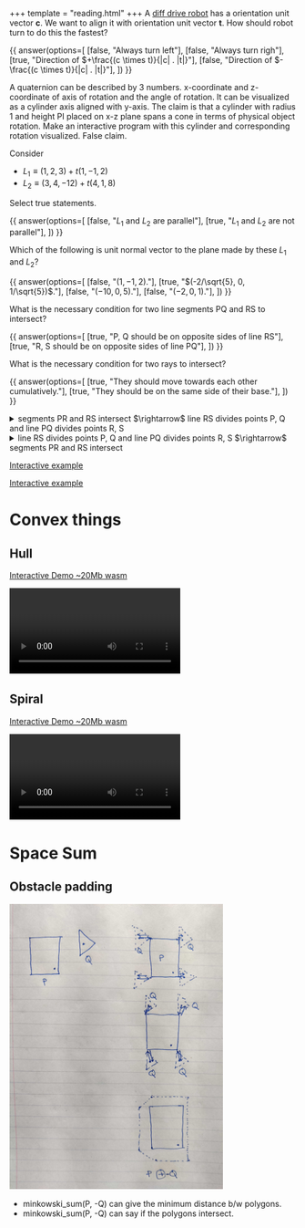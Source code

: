 +++
template = "reading.html"
+++
A [diff drive robot](https://en.wikipedia.org/wiki/Differential_wheeled_robot) has a orientation unit vector __c__.
We want to align it with orientation unit vector __t__.
How should robot turn to do this the fastest?

{{ answer(options=[
    [false, "Always turn left"],
    [false, "Always turn righ"],
    [true, "Direction of $+\frac{(c \times t)}{|c| . |t|}"],
    [false, "Direction of $-\frac{(c \times t)}{|c| . |t|}"],
]) }}

A quaternion can be described by 3 numbers.
x-coordinate and z-coordinate of axis of rotation and the angle of rotation.
It can be visualized as a cylinder axis aligned with y-axis.
The claim is that a cylinder with radius 1 and height PI placed on x-z plane spans a cone in terms of physical object rotation. Make an interactive program with this cylinder and corresponding rotation visualized. False claim.

Consider
- $L_1 \equiv (1, 2, 3) + t (1, -1, 2)$
- $L_2 \equiv (3, 4, -12) + t (4, 1, 8)$

Select true statements.

{{ answer(options=[
    [false, "$L_1$ and $L_2$ are parallel"],
    [true, "$L_1$ and $L_2$ are not parallel"],
]) }}

Which of the following is unit normal vector to the plane made by these $L_1$ and $L_2$?

{{ answer(options=[
    [false, "$(1, -1, 2)$."],
    [true, "$(-2/\sqrt{5}, 0, 1/\sqrt{5})$."],
    [false, "$(-10, 0, 5)$."],
    [false, "$(-2, 0, 1)$."],
]) }}


What is the necessary condition for two line segments PQ and RS to intersect?

{{ answer(options=[
    [true, "P, Q should be on opposite sides of line RS"],
    [true, "R, S should be on opposite sides of line PQ"],
]) }}

What is the necessary condition for two rays to intersect?

{{ answer(options=[
    [true, "They should move towards each other cumulatively."],
    [true, "They should be on the same side of their base."],
]) }}

<details>
<summary>
segments PR and RS intersect $\rightarrow$ line RS divides points P, Q and line PQ divides points R, S
</summary>
<blockquote>
<img src="lineseg_lineseg1.jpg" height="100px"/>
</blockquote>
</details>

<details>
<summary>
line RS divides points P, Q and line PQ divides points R, S $\rightarrow$ segments PR and RS intersect
</summary>
<blockquote>
<img src="lineseg_lineseg2.jpg" height="100px"/>
</blockquote>
</details>

[Interactive example](/wasm?name=xn_2_lnsegs)

[Interactive example](/wasm?name=xn_2_rays)

# Convex things

## Hull

[Interactive Demo ~20Mb wasm](/wasm?name=convex_hull)

<video controls autoplay loop>
  <source src="convex_hull.mp4" type="video/mp4">
</video>


## Spiral

[Interactive Demo ~20Mb wasm](/wasm?name=convex_spiral)

<video controls autoplay loop>
  <source src="convex_spiral.mp4" type="video/mp4">
</video>

# Space Sum

## Obstacle padding

<img src="./obstacle_padding.jpg" height="500px"/>

- minkowski\_sum(P, -Q) can give the minimum distance b/w polygons.
- minkowski\_sum(P, -Q) can say if the polygons intersect.


